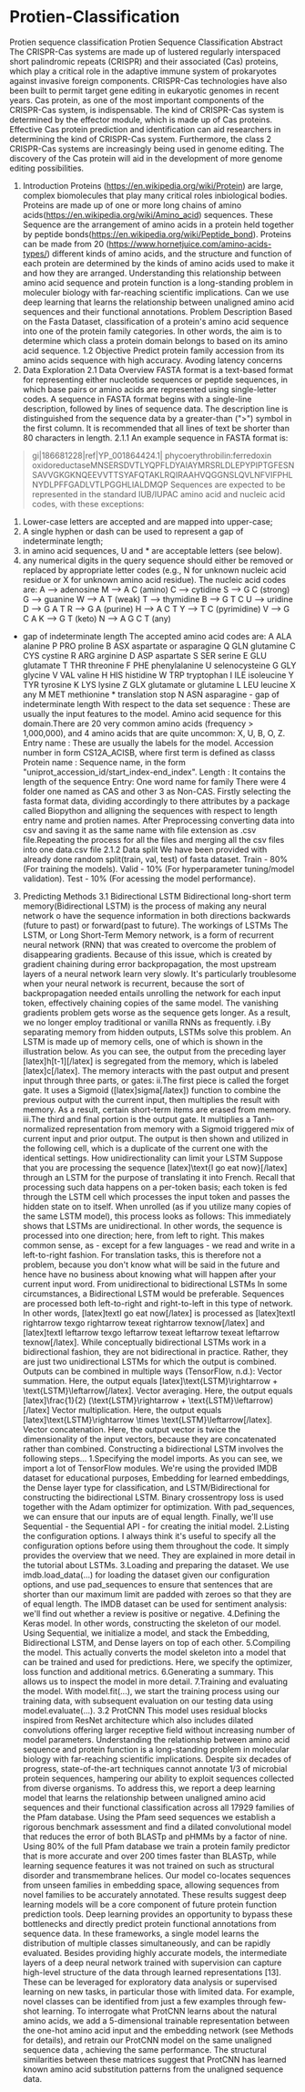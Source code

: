 # Protien-Classification
Protien sequence classification
Protien Sequence Classification
Abstract
The CRISPR-Cas systems are made up of lustered regularly interspaced short palindromic repeats (CRISPR) and their associated (Cas) proteins, which play a critical role in the
adaptive immune system of prokaryotes against invasive foreign components. CRISPR-Cas technologies have also been built to permit target gene editing in eukaryotic
genomes in recent years. Cas protein, as one of the most important components of the CRISPR-Cas system, is indispensable. The kind of CRISPR-Cas system is determined by
the effector module, which is made up of Cas proteins. Effective Cas protein prediction and identification can aid researchers in determining the kind of CRISPR-Cas system.
Furthermore, the class 2 CRISPR-Cas systems are increasingly being used in genome editing. The discovery of the Cas protein will aid in the development of more genome
editing possibilities.
1. Introduction
Proteins (https://en.wikipedia.org/wiki/Protein) are large, complex biomolecules that play many critical roles inbiological bodies. Proteins are made up of one or more long chains
of amino acids(https://en.wikipedia.org/wiki/Amino_acid) sequences. These Sequence are the arrangement of amino acids in a protein held together by peptide
bonds(https://en.wikipedia.org/wiki/Peptide_bond). Proteins can be made from 20 (https://www.hornetjuice.com/amino-acids-types/) different kinds of amino acids, and the
structure and function of each protein are determined by the kinds of amino acids used to make it and how they are arranged. Understanding this relationship between amino
acid sequence and protein function is a long-standing problem in moleculer biology with far-reaching scientific implications. Can we use deep learning that learns the relationship
between unaligned amino acid sequences and their functional annotations.
Problem Description
Based on the Fasta Dataset, classification of a protein's amino acid sequence into one of the protein family categories. In other words, the aim is to determine which class a
protein domain belongs to based on its amino acid sequence.
1.2 Objective
Predict protein family accession from its amino acids sequence with high accuracy.
Avoding latency concerns
2. Data Exploration
2.1 Data Overview
FASTA format is a text-based format for representing either nucleotide sequences or peptide sequences, in which base pairs or amino acids are represented using single-letter
codes. A sequence in FASTA format begins with a single-line description, followed by lines of sequence data. The description line is distinguished from the sequence data by a
greater-than (">") symbol in the first column. It is recommended that all lines of text be shorter than 80 characters in length.
2.1.1 An example sequence in FASTA format is:
>gi|186681228|ref|YP_001864424.1| phycoerythrobilin:ferredoxin
oxidoreductaseMNSERSDVTLYQPFLDYAIAYMRSRLDLEPYPIPTGFESNSAVVGKGKNQEEVVTTSYAFQTAKLRQIRAAHVQGGNSLQVLNFVIFPHLNYDLPFFGADLVTLPGGHLIALDMQP
Sequences are expected to be represented in the standard IUB/IUPAC amino acid and nucleic acid codes, with these exceptions:
1. Lower-case letters are accepted and are mapped into upper-case;
2. A single hyphen or dash can be used to represent a gap of indeterminate length;
3. in amino acid sequences, U and * are acceptable letters (see below).
4. any numerical digits in the query sequence should either be removed or replaced by appropriate letter codes (e.g., N for unknown nucleic acid residue or X for unknown
amino acid residue).
The nucleic acid codes are:
 A --> adenosine M --> A C (amino)
 C --> cytidine S --> G C (strong)
 G --> guanine W --> A T (weak)
 T --> thymidine B --> G T C
 U --> uridine D --> G A T
 R --> G A (purine) H --> A C T
 Y --> T C (pyrimidine) V --> G C A
 K --> G T (keto) N --> A G C T (any)
 - gap of indeterminate length
The accepted amino acid codes are:
A ALA alanine P PRO proline
B ASX aspartate or asparagine Q GLN glutamine
C CYS cystine R ARG arginine
D ASP aspartate S SER serine
E GLU glutamate T THR threonine
F PHE phenylalanine U selenocysteine
G GLY glycine V VAL valine
H HIS histidine W TRP tryptophan
I ILE isoleucine Y TYR tyrosine
K LYS lysine Z GLX glutamate or glutamine
L LEU leucine X any
M MET methionine * translation stop
N ASN asparagine - gap of indeterminate length
With respect to the data set
sequence : These are usually the input features to the model. Amino acid sequence for this domain.There are 20 very common amino acids (frequency > 1,000,000), and 4
amino acids that are quite uncommon: X, U, B, O, Z.
Entry name : These are usually the labels for the model. Accession number in form CS12A_ACISB, where first term is defined as classs
Protein name : Sequence name, in the form "uniprot_accession_id/start_index-end_index".
Length : It contains the length of the sequence
Entry: One word name for family
There were 4 folder one named as CAS and other 3 as Non-CAS. Firstly selecting the fasta format data, dividing accordingly to there attributes by a package called Biopython
and alligning the sequences with respect to length entry name and protien names. After Preprocessing converting data into csv and saving it as the same name with file
extension as .csv file.Repeating the process for all the files and merging all the csv files into one data.csv file
2.1.2 Data split
We have been provided with already done random split(train, val, test) of fasta dataset.
Train - 80% (For training the models).
Valid - 10% (For hyperparameter tuning/model validation).
Test - 10% (For acessing the model performance).
3. Predicting Methods
3.1 Bidirectional LSTM
Bidirectional long-short term memory(Bidirectional LSTM) is the process of making any neural network o have the sequence information in both directions backwards (future to
past) or forward(past to future).
The workings of LSTMs
The LSTM, or Long Short-Term Memory network, is a form of recurrent neural network (RNN) that was created to overcome the problem of disappearing gradients. Because of
this issue, which is created by gradient chaining during error backpropagation, the most upstream layers of a neural network learn very slowly.
It's particularly troublesome when your neural network is recurrent, because the sort of backpropagation needed entails unrolling the network for each input token, effectively
chaining copies of the same model. The vanishing gradients problem gets worse as the sequence gets longer. As a result, we no longer employ traditional or vanilla RNNs as
frequently.
i.By separating memory from hidden outputs, LSTMs solve this problem. An LSTM is made up of memory cells, one of which is shown in the illustration below. As you can see,
the output from the preceding layer [latex]h[t-1][/latex] is segregated from the memory, which is labeled [latex]c[/latex]. The memory interacts with the past output and present
input through three parts, or gates:
ii.The first piece is called the forget gate. It uses a Sigmoid ([latex]sigma[/latex]) function to combine the previous output with the current input, then multiplies the result with
memory. As a result, certain short-term items are erased from memory.
iii.The third and final portion is the output gate. It multiplies a Tanh-normalized representation from memory with a Sigmoid triggered mix of current input and prior output. The
output is then shown and utilized in the following cell, which is a duplicate of the current one with the identical settings.
How unidirectionality can limit your LSTM
Suppose that you are processing the sequence [latex]\text{I go eat now}[/latex] through an LSTM for the purpose of translating it into French. Recall that processing such data
happens on a per-token basis; each token is fed through the LSTM cell which processes the input token and passes the hidden state on to itself. When unrolled (as if you utilize
many copies of the same LSTM model), this process looks as follows:
This
immediately shows that LSTMs are unidirectional. In other words, the sequence is processed into one direction; here, from left to right. This makes common sense, as - except
for a few languages - we read and write in a left-to-right fashion. For translation tasks, this is therefore not a problem, because you don't know what will be said in the future and
hence have no business about knowing what will happen after your current input word.
From unidirectional to bidirectional LSTMs
In some circumstances, a Bidirectional LSTM would be preferable. Sequences are processed both left-to-right and right-to-left in this type of network. In other words, [latex]textI
go eat now[/latex] is processed as [latex]textI rightarrow texgo rightarrow texeat rightarrow texnow[/latex] and [latex]textI leftarrow texgo leftarrow texeat leftarrow texeat leftarrow
texnow[/latex].
While conceptually bidirectional LSTMs work in a bidirectional fashion, they are not bidirectional in practice. Rather, they are just two unidirectional LSTMs for which the output is
combined. Outputs can be combined in multiple ways (TensorFlow, n.d.):
Vector summation. Here, the output equals [latex]\text{LSTM}\rightarrow + \text{LSTM}\leftarrow[/latex]. Vector averaging. Here, the output equals [latex]\frac{1}{2}
(\text{LSTM}\rightarrow + \text{LSTM}\leftarrow)[/latex] Vector multiplication. Here, the output equals [latex]\text{LSTM}\rightarrow \times \text{LSTM}\leftarrow[/latex]. Vector
concatenation. Here, the output vector is twice the dimensionality of the input vectors, because they are concatenated rather than combined.
Constructing a bidirectional LSTM involves the following steps...
1.Specifying the model imports. As you can see, we import a lot of TensorFlow modules. We're using the provided IMDB dataset for educational purposes, Embedding for learned
embeddings, the Dense layer type for classification, and LSTM/Bidirectional for constructing the bidirectional LSTM. Binary crossentropy loss is used together with the Adam
optimizer for optimization. With pad_sequences, we can ensure that our inputs are of equal length. Finally, we'll use Sequential - the Sequential API - for creating the initial
model.
2.Listing the configuration options. I always think it's useful to specify all the configuration options before using them throughout the code. It simply provides the overview that we
need. They are explained in more detail in the tutorial about LSTMs.
3.Loading and preparing the dataset. We use imdb.load_data(...) for loading the dataset given our configuration options, and use pad_sequences to ensure that sentences that
are shorter than our maximum limit are padded with zeroes so that they are of equal length. The IMDB dataset can be used for sentiment analysis: we'll find out whether a review
is positive or negative.
4.Defining the Keras model. In other words, constructing the skeleton of our model. Using Sequential, we initialize a model, and stack the Embedding, Bidirectional LSTM, and
Dense layers on top of each other.
5.Compiling the model. This actually converts the model skeleton into a model that can be trained and used for predictions. Here, we specify the optimizer, loss function and
additional metrics.
6.Generating a summary. This allows us to inspect the model in more detail.
7.Training and evaluating the model. With model.fit(...), we start the training process using our training data, with subsequent evaluation on our testing data using
model.evaluate(...).
3.2 ProtCNN
This model uses residual blocks inspired from ResNet architecture which also includes dilated convolutions offering larger receptive field without increasing number of model
parameters.
Understanding the relationship between amino acid sequence and protein function is a long-standing problem in molecular biology with far-reaching scientific implications.
Despite six decades of progress, state-of-the-art techniques cannot annotate 1/3 of microbial protein sequences, hampering our ability to exploit sequences collected from
diverse organisms. To address this, we report a deep learning model that learns the relationship between unaligned amino acid sequences and their functional classification
across all 17929 families of the Pfam database. Using the Pfam seed sequences we establish a rigorous benchmark assessment and find a dilated convolutional model that
reduces the error of both BLASTp and pHMMs by a factor of nine. Using 80% of the full Pfam database we train a protein family predictor that is more accurate and over 200
times faster than BLASTp, while learning sequence features it was not trained on such as structural disorder and transmembrane helices. Our model co-locates sequences from
unseen families in embedding space, allowing sequences from novel families to be accurately annotated. These results suggest deep learning models will be a core component
of future protein function prediction tools.
Deep learning provides an opportunity to bypass these bottlenecks and directly predict protein functional annotations from sequence data. In these frameworks, a single model
learns the distribution of multiple classes simultaneously, and can be rapidly evaluated. Besides providing highly accurate models, the intermediate layers of a deep neural
network trained with supervision can capture high-level structure of the data through learned representations [13]. These can be leveraged for exploratory data analysis or
supervised learning on new tasks, in particular those with limited data. For example, novel classes can be identified from just a few examples through few-shot learning.
To interrogate what ProtCNN learns about the natural amino acids, we add a 5-dimensional trainable representation between the one-hot amino acid input and the embedding
network (see Methods for details), and retrain our ProtCNN model on the same unaligned sequence data , achieving the same performance. The structural similarities between
these matrices suggest that ProtCNN has learned known amino acid substitution patterns from the unaligned sequence data.
